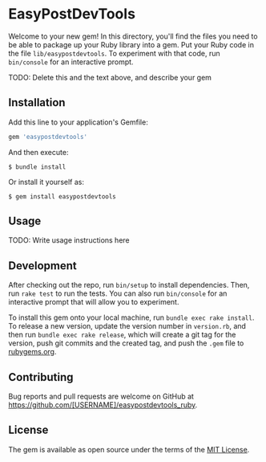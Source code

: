 # EasyPostDevTools

Welcome to your new gem! In this directory, you'll find the files you need to be able to package up your Ruby library into a gem. Put your Ruby code in the file `lib/easypostdevtools`. To experiment with that code, run `bin/console` for an interactive prompt.

TODO: Delete this and the text above, and describe your gem

## Installation

Add this line to your application's Gemfile:

```ruby
gem 'easypostdevtools'
```

And then execute:

    $ bundle install

Or install it yourself as:

    $ gem install easypostdevtools

## Usage

TODO: Write usage instructions here

## Development

After checking out the repo, run `bin/setup` to install dependencies. Then, run `rake test` to run the tests. You can also run `bin/console` for an interactive prompt that will allow you to experiment.

To install this gem onto your local machine, run `bundle exec rake install`. To release a new version, update the version number in `version.rb`, and then run `bundle exec rake release`, which will create a git tag for the version, push git commits and the created tag, and push the `.gem` file to [rubygems.org](https://rubygems.org).

## Contributing

Bug reports and pull requests are welcome on GitHub at https://github.com/[USERNAME]/easypostdevtools_ruby.

## License

The gem is available as open source under the terms of the [MIT License](https://opensource.org/licenses/MIT).
